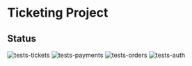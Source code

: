 # Ticketing Project

## Status

![tests-tickets](https://github.com/sRayen/Ticketing-Microservices/workflows/tests-tickets/badge.svg)
![tests-payments](https://github.com/sRayen/Ticketing-Microservices/workflows/tests-payments/badge.svg)
![tests-orders](https://github.com/sRayen/Ticketing-Microservices/workflows/tests-orders/badge.svg)
![tests-auth](https://github.com/sRayen/Ticketing-Microservices/workflows/tests-auth/badge.svg)

